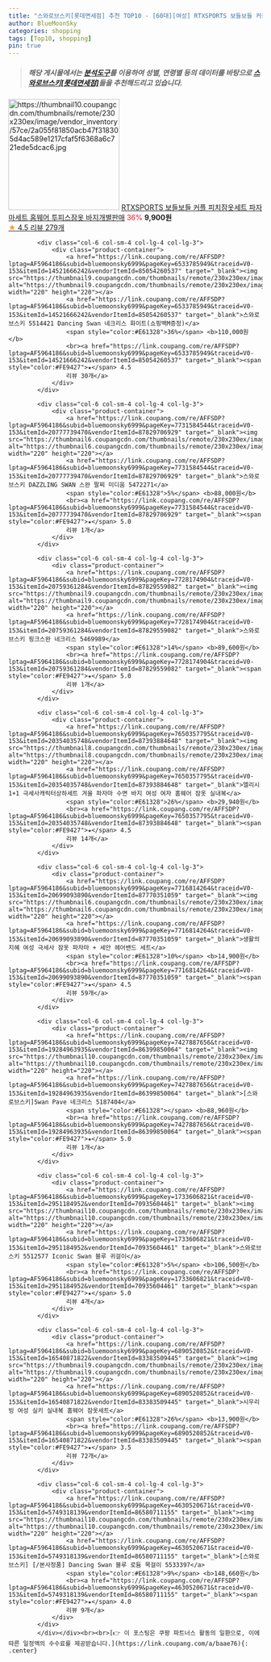 ```yaml
---
title: "스와로브스키[롯데면세점] 추천 TOP10 - [60대][여성] RTXSPORTS 보들보들 커플 피치잠옷세트 파자마세트 홈웨어 투피스잠옷 바지개별판매"
author: BlueMoonSky
categories: shopping
tags: [Top10, shopping]
pin: true
---
```


> ##### 해당 게시물에서는 [**분석도구**](https://itemscout.io/)를 이용하여 **성별**, **연령별** 등의 데이터를 바탕으로 [**스와로브스키[롯데면세점]**](https://link.coupang.com/a/baae76)들을 추천해드리고 있습니다.
<div class="container"><div class="row">
            <div class="col-6 col-sm-4 col-lg-4 col-lg-3">
                <div class="product-container">
                    <a href="https://link.coupang.com/re/AFFSDP?lptag=AF5964186&subid=bluemoonsky6999&pageKey=6079632576&traceid=V0-153&itemId=11263196665&vendorItemId=78540130650" target="_blank"><img src="https://thumbnail10.coupangcdn.com/thumbnails/remote/230x230ex/image/vendor_inventory/57ce/2a055f81850acb47f318305d4ac589e1217cfaf5f6368a6c721ede5dcac6.jpg" alt="https://thumbnail10.coupangcdn.com/thumbnails/remote/230x230ex/image/vendor_inventory/57ce/2a055f81850acb47f318305d4ac589e1217cfaf5f6368a6c721ede5dcac6.jpg" width="220" height="220"></a>
                    <a href="https://link.coupang.com/re/AFFSDP?lptag=AF5964186&subid=bluemoonsky6999&pageKey=6079632576&traceid=V0-153&itemId=11263196665&vendorItemId=78540130650" target="_blank">RTXSPORTS 보들보들 커플 피치잠옷세트 파자마세트 홈웨어 투피스잠옷 바지개별판매</a>
                    <span style="color:#E61328">36%</span> <b>9,900원</b>
                    <br><a href="https://link.coupang.com/re/AFFSDP?lptag=AF5964186&subid=bluemoonsky6999&pageKey=6079632576&traceid=V0-153&itemId=11263196665&vendorItemId=78540130650" target="_blank"><span style="color:#FE9427">★</span> 4.5
                    리뷰 279개</a>
                </div>
            </div>
            
            <div class="col-6 col-sm-4 col-lg-4 col-lg-3">
                <div class="product-container">
                    <a href="https://link.coupang.com/re/AFFSDP?lptag=AF5964186&subid=bluemoonsky6999&pageKey=6533785949&traceid=V0-153&itemId=14521666242&vendorItemId=85054260537" target="_blank"><img src="https://thumbnail9.coupangcdn.com/thumbnails/remote/230x230ex/image/vendor_inventory/b3e0/6c43ad3de81022c7a58980fb6644fc62e8e70f707f335abb18ab1c7812fb.png" alt="https://thumbnail9.coupangcdn.com/thumbnails/remote/230x230ex/image/vendor_inventory/b3e0/6c43ad3de81022c7a58980fb6644fc62e8e70f707f335abb18ab1c7812fb.png" width="220" height="220"></a>
                    <a href="https://link.coupang.com/re/AFFSDP?lptag=AF5964186&subid=bluemoonsky6999&pageKey=6533785949&traceid=V0-153&itemId=14521666242&vendorItemId=85054260537" target="_blank">스와로브스키 5514421 Dancing Swan 네크리스 화이트(쇼핑백M증정)</a>
                    <span style="color:#E61328">36%</span> <b>110,000원</b>
                    <br><a href="https://link.coupang.com/re/AFFSDP?lptag=AF5964186&subid=bluemoonsky6999&pageKey=6533785949&traceid=V0-153&itemId=14521666242&vendorItemId=85054260537" target="_blank"><span style="color:#FE9427">★</span> 4.5
                    리뷰 30개</a>
                </div>
            </div>
            
            <div class="col-6 col-sm-4 col-lg-4 col-lg-3">
                <div class="product-container">
                    <a href="https://link.coupang.com/re/AFFSDP?lptag=AF5964186&subid=bluemoonsky6999&pageKey=7731584544&traceid=V0-153&itemId=20777739470&vendorItemId=87829706929" target="_blank"><img src="https://thumbnail6.coupangcdn.com/thumbnails/remote/230x230ex/image/vendor_inventory/6929/53178810b4013960314ca4e9a86534d0529369e5ed8478b060b914bf95cb.png" alt="https://thumbnail6.coupangcdn.com/thumbnails/remote/230x230ex/image/vendor_inventory/6929/53178810b4013960314ca4e9a86534d0529369e5ed8478b060b914bf95cb.png" width="220" height="220"></a>
                    <a href="https://link.coupang.com/re/AFFSDP?lptag=AF5964186&subid=bluemoonsky6999&pageKey=7731584544&traceid=V0-153&itemId=20777739470&vendorItemId=87829706929" target="_blank">스와로브스키 DAZZLING SWAN 스완 팔찌 미디움 5472271</a>
                    <span style="color:#E61328">5%</span> <b>88,000원</b>
                    <br><a href="https://link.coupang.com/re/AFFSDP?lptag=AF5964186&subid=bluemoonsky6999&pageKey=7731584544&traceid=V0-153&itemId=20777739470&vendorItemId=87829706929" target="_blank"><span style="color:#FE9427">★</span> 5.0
                    리뷰 1개</a>
                </div>
            </div>
            
            <div class="col-6 col-sm-4 col-lg-4 col-lg-3">
                <div class="product-container">
                    <a href="https://link.coupang.com/re/AFFSDP?lptag=AF5964186&subid=bluemoonsky6999&pageKey=7728174904&traceid=V0-153&itemId=20759361284&vendorItemId=87829559082" target="_blank"><img src="https://thumbnail9.coupangcdn.com/thumbnails/remote/230x230ex/image/vendor_inventory/289a/9a3538020e8f8aba1d10735477b7e52a05b26951b1bb9fa17875188284fd.jpg" alt="https://thumbnail9.coupangcdn.com/thumbnails/remote/230x230ex/image/vendor_inventory/289a/9a3538020e8f8aba1d10735477b7e52a05b26951b1bb9fa17875188284fd.jpg" width="220" height="220"></a>
                    <a href="https://link.coupang.com/re/AFFSDP?lptag=AF5964186&subid=bluemoonsky6999&pageKey=7728174904&traceid=V0-153&itemId=20759361284&vendorItemId=87829559082" target="_blank">스와로브스키 핑크스완 네크리스 5469989</a>
                    <span style="color:#E61328">14%</span> <b>89,600원</b>
                    <br><a href="https://link.coupang.com/re/AFFSDP?lptag=AF5964186&subid=bluemoonsky6999&pageKey=7728174904&traceid=V0-153&itemId=20759361284&vendorItemId=87829559082" target="_blank"><span style="color:#FE9427">★</span> 5.0
                    리뷰 1개</a>
                </div>
            </div>
            
            <div class="col-6 col-sm-4 col-lg-4 col-lg-3">
                <div class="product-container">
                    <a href="https://link.coupang.com/re/AFFSDP?lptag=AF5964186&subid=bluemoonsky6999&pageKey=7650357795&traceid=V0-153&itemId=20354035748&vendorItemId=87393884648" target="_blank"><img src="https://thumbnail8.coupangcdn.com/thumbnails/remote/230x230ex/image/vendor_inventory/43dd/210cb52b6957207642ceaba997e736024cb2c8bfc26f5dd0f2c5f607f9b4.png" alt="https://thumbnail8.coupangcdn.com/thumbnails/remote/230x230ex/image/vendor_inventory/43dd/210cb52b6957207642ceaba997e736024cb2c8bfc26f5dd0f2c5f607f9b4.png" width="220" height="220"></a>
                    <a href="https://link.coupang.com/re/AFFSDP?lptag=AF5964186&subid=bluemoonsky6999&pageKey=7650357795&traceid=V0-153&itemId=20354035748&vendorItemId=87393884648" target="_blank">엘리시 1+1 극세사캐릭터상하세트 겨울 파자마 수면 바지 여성 여자 홈웨어 잠옷 실내복</a>
                    <span style="color:#E61328">26%</span> <b>29,940원</b>
                    <br><a href="https://link.coupang.com/re/AFFSDP?lptag=AF5964186&subid=bluemoonsky6999&pageKey=7650357795&traceid=V0-153&itemId=20354035748&vendorItemId=87393884648" target="_blank"><span style="color:#FE9427">★</span> 4.5
                    리뷰 14개</a>
                </div>
            </div>
            
            <div class="col-6 col-sm-4 col-lg-4 col-lg-3">
                <div class="product-container">
                    <a href="https://link.coupang.com/re/AFFSDP?lptag=AF5964186&subid=bluemoonsky6999&pageKey=7716814264&traceid=V0-153&itemId=20699093890&vendorItemId=87770351059" target="_blank"><img src="https://thumbnail6.coupangcdn.com/thumbnails/remote/230x230ex/image/vendor_inventory/bde3/18da3a878c51628f1d96f07c04c5317b0da6e9c263a8c9cf9b0c3e27af54.jpg" alt="https://thumbnail6.coupangcdn.com/thumbnails/remote/230x230ex/image/vendor_inventory/bde3/18da3a878c51628f1d96f07c04c5317b0da6e9c263a8c9cf9b0c3e27af54.jpg" width="220" height="220"></a>
                    <a href="https://link.coupang.com/re/AFFSDP?lptag=AF5964186&subid=bluemoonsky6999&pageKey=7716814264&traceid=V0-153&itemId=20699093890&vendorItemId=87770351059" target="_blank">생활의 지혜 여성 극세사 잠옷 파자마 + 세안 헤어밴드 세트</a>
                    <span style="color:#E61328">10%</span> <b>14,900원</b>
                    <br><a href="https://link.coupang.com/re/AFFSDP?lptag=AF5964186&subid=bluemoonsky6999&pageKey=7716814264&traceid=V0-153&itemId=20699093890&vendorItemId=87770351059" target="_blank"><span style="color:#FE9427">★</span> 4.5
                    리뷰 59개</a>
                </div>
            </div>
            
            <div class="col-6 col-sm-4 col-lg-4 col-lg-3">
                <div class="product-container">
                    <a href="https://link.coupang.com/re/AFFSDP?lptag=AF5964186&subid=bluemoonsky6999&pageKey=7427887656&traceid=V0-153&itemId=19284963935&vendorItemId=86399850064" target="_blank"><img src="https://thumbnail10.coupangcdn.com/thumbnails/remote/230x230ex/image/vendor_inventory/71bb/2d8ef759b76a81ea715c60e70275eb0c8f296847b48dce2ee7994a4a87b2.png" alt="https://thumbnail10.coupangcdn.com/thumbnails/remote/230x230ex/image/vendor_inventory/71bb/2d8ef759b76a81ea715c60e70275eb0c8f296847b48dce2ee7994a4a87b2.png" width="220" height="220"></a>
                    <a href="https://link.coupang.com/re/AFFSDP?lptag=AF5964186&subid=bluemoonsky6999&pageKey=7427887656&traceid=V0-153&itemId=19284963935&vendorItemId=86399850064" target="_blank">[스와로브스키]Swan Pave 네크리스 5187404</a>
                    <span style="color:#E61328"></span> <b>88,960원</b>
                    <br><a href="https://link.coupang.com/re/AFFSDP?lptag=AF5964186&subid=bluemoonsky6999&pageKey=7427887656&traceid=V0-153&itemId=19284963935&vendorItemId=86399850064" target="_blank"><span style="color:#FE9427">★</span> 5.0
                    리뷰 1개</a>
                </div>
            </div>
            
            <div class="col-6 col-sm-4 col-lg-4 col-lg-3">
                <div class="product-container">
                    <a href="https://link.coupang.com/re/AFFSDP?lptag=AF5964186&subid=bluemoonsky6999&pageKey=1733606821&traceid=V0-153&itemId=2951184952&vendorItemId=70935604461" target="_blank"><img src="https://thumbnail10.coupangcdn.com/thumbnails/remote/230x230ex/image/vendor_inventory/0d7d/47b9dd62ce57eb1174ea0254c111816c2617618e56fefa7168e4eb70dcea.jpg" alt="https://thumbnail10.coupangcdn.com/thumbnails/remote/230x230ex/image/vendor_inventory/0d7d/47b9dd62ce57eb1174ea0254c111816c2617618e56fefa7168e4eb70dcea.jpg" width="220" height="220"></a>
                    <a href="https://link.coupang.com/re/AFFSDP?lptag=AF5964186&subid=bluemoonsky6999&pageKey=1733606821&traceid=V0-153&itemId=2951184952&vendorItemId=70935604461" target="_blank">스와로브스키 5512577 Iconic Swan 블루 귀걸이</a>
                    <span style="color:#E61328">5%</span> <b>106,500원</b>
                    <br><a href="https://link.coupang.com/re/AFFSDP?lptag=AF5964186&subid=bluemoonsky6999&pageKey=1733606821&traceid=V0-153&itemId=2951184952&vendorItemId=70935604461" target="_blank"><span style="color:#FE9427">★</span> 5.0
                    리뷰 4개</a>
                </div>
            </div>
            
            <div class="col-6 col-sm-4 col-lg-4 col-lg-3">
                <div class="product-container">
                    <a href="https://link.coupang.com/re/AFFSDP?lptag=AF5964186&subid=bluemoonsky6999&pageKey=6890520852&traceid=V0-153&itemId=16540871822&vendorItemId=83383509445" target="_blank"><img src="https://thumbnail9.coupangcdn.com/thumbnails/remote/230x230ex/image/vendor_inventory/e56b/4cea157d305c255d9690ece135f948cfd6355ab89d5489be0e6217ed8466.jpg" alt="https://thumbnail9.coupangcdn.com/thumbnails/remote/230x230ex/image/vendor_inventory/e56b/4cea157d305c255d9690ece135f948cfd6355ab89d5489be0e6217ed8466.jpg" width="220" height="220"></a>
                    <a href="https://link.coupang.com/re/AFFSDP?lptag=AF5964186&subid=bluemoonsky6999&pageKey=6890520852&traceid=V0-153&itemId=16540871822&vendorItemId=83383509445" target="_blank">시우리빙 여성 실키 실내복 홈웨어 잠옷세트</a>
                    <span style="color:#E61328">26%</span> <b>13,900원</b>
                    <br><a href="https://link.coupang.com/re/AFFSDP?lptag=AF5964186&subid=bluemoonsky6999&pageKey=6890520852&traceid=V0-153&itemId=16540871822&vendorItemId=83383509445" target="_blank"><span style="color:#FE9427">★</span> 3.5
                    리뷰 72개</a>
                </div>
            </div>
            
            <div class="col-6 col-sm-4 col-lg-4 col-lg-3">
                <div class="product-container">
                    <a href="https://link.coupang.com/re/AFFSDP?lptag=AF5964186&subid=bluemoonsky6999&pageKey=4630520671&traceid=V0-153&itemId=5749318139&vendorItemId=86580711155" target="_blank"><img src="https://thumbnail10.coupangcdn.com/thumbnails/remote/230x230ex/image/vendor_inventory/349e/4521f088aeeaf837d08e2b8ede6e61d656972376f41e93a5462e610f6196.png" alt="https://thumbnail10.coupangcdn.com/thumbnails/remote/230x230ex/image/vendor_inventory/349e/4521f088aeeaf837d08e2b8ede6e61d656972376f41e93a5462e610f6196.png" width="220" height="220"></a>
                    <a href="https://link.coupang.com/re/AFFSDP?lptag=AF5964186&subid=bluemoonsky6999&pageKey=4630520671&traceid=V0-153&itemId=5749318139&vendorItemId=86580711155" target="_blank">[스와로브스키] [/본사정품] Dancing Swan 블루 로듐 목걸이 5533397</a>
                    <span style="color:#E61328">9%</span> <b>148,660원</b>
                    <br><a href="https://link.coupang.com/re/AFFSDP?lptag=AF5964186&subid=bluemoonsky6999&pageKey=4630520671&traceid=V0-153&itemId=5749318139&vendorItemId=86580711155" target="_blank"><span style="color:#FE9427">★</span> 4.0
                    리뷰 9개</a>
                </div>
            </div>
            </div></div><br><br>[👉 이 포스팅은 쿠팡 파트너스 활동의 일환으로, 이에 따른 일정액의 수수료를 제공받습니다.](https://link.coupang.com/a/baae76){: .center}
